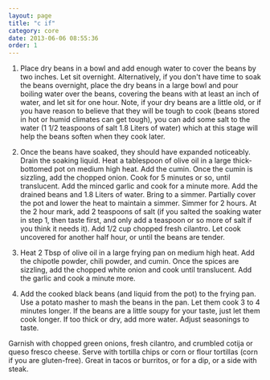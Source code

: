 ```yaml
---
layout: page
title: "c if"
category: core
date: 2013-06-06 08:55:36
order: 1
---
```


1. Place dry beans in a bowl and add enough water to cover the beans by two inches. Let sit overnight. Alternatively, if you don't have time to soak the beans overnight, place the dry beans in a large bowl and pour boiling water over the beans, covering the beans with at least an inch of water, and let sit for one hour. Note, if your dry beans are a little old, or if you have reason to believe that they will be tough to cook (beans stored in hot or humid climates can get tough), you can add some salt to the water (1 1/2 teaspoons of salt 1.8 Liters of water) which at this stage will help the beans soften when they cook later.

2. Once the beans have soaked, they should have expanded noticeably. Drain the soaking liquid. Heat a tablespoon of olive oil in a large thick-bottomed pot on medium high heat. Add the cumin. Once the cumin is sizzling, add the chopped onion.  Cook for 5 minutes or so, until translucent.  Add the minced garlic and cook for a minute more. Add the drained beans and 1.8 Liters of water. Bring to a simmer. Partially cover the pot and lower the heat to maintain a simmer.  Simmer for 2 hours. At the 2 hour mark, add 2 teaspoons of salt (if you salted the soaking water in step 1, then taste first, and only add a teaspoon or so more of salt if you think it needs it). Add 1/2 cup chopped fresh cilantro. Let cook uncovered for another half hour, or until the beans are tender.

3. Heat 2 Tbsp of olive oil in a large frying pan on medium high heat. Add the chipotle powder, chili powder, and cumin. Once the spices are sizzling, add the chopped white onion and cook until translucent.  Add the garlic and cook a minute more.

4. Add the cooked black beans (and liquid from the pot) to the frying pan. Use a potato masher to mash the beans in the pan.  Let them cook 3 to 4 minutes longer.  If the beans are a little soupy for your taste, just let them cook longer. If too thick or dry, add more water. Adjust seasonings to taste.

Garnish with chopped green onions, fresh cilantro, and crumbled cotija or queso fresco cheese. Serve with tortilla chips or corn or flour tortillas (corn if you are gluten-free). Great in tacos or burritos, or for a dip, or a side with steak.

